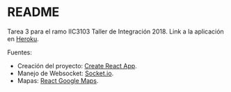 # README

Tarea 3 para el ramo IIC3103 Taller de Integración 2018.
Link a la aplicación en [Heroku](https://sheltered-escarpment-11511.herokuapp.com/).

Fuentes:
- Creación del proyecto: [Create React App](https://github.com/facebook/create-react-app).
- Manejo de Websocket: [Socket.io](https://socket.io/).
- Mapas: [React Google Maps](https://github.com/tomchentw/react-google-maps).